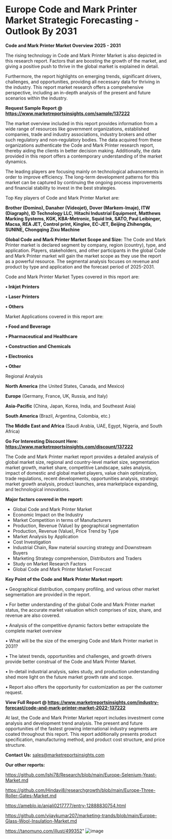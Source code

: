  # Europe Code and Mark Printer Market Strategic Forecasting - Outlook By 2031

<Strong> Code and Mark Printer Market Overview 2025 - 2031</strong>

The rising technology in Code and Mark Printer Market is also depicted in this research report. Factors that are boosting the growth of the market, and giving a positive push to thrive in the global market is explained in detail.

Furthermore, the report highlights on emerging trends, significant drivers, challenges, and opportunities, providing all necessary data for thriving in the industry. This report market research offers a comprehensive perspective, including an in-depth analysis of the present and future scenarios within the industry.

<strong>Request Sample Report @ <a href=https://www.marketreportsinsights.com/sample/137222>https://www.marketreportsinsights.com/sample/137222</a></strong>

The market overview included in this report provides information from a wide range of resources like government organizations, established companies, trade and industry associations, industry brokers and other such regulatory and non-regulatory bodies. The data acquired from these organizations authenticate the Code and Mark Printer research report, thereby aiding the clients in better decision making. Additionally, the data provided in this report offers a contemporary understanding of the market dynamics.

The leading players are focusing mainly on technological advancements in order to improve efficiency. The long-term development patterns for this market can be captured by continuing the ongoing process improvements and financial stability to invest in the best strategies.

Top Key players of Code and Mark Printer Market are:

<strong>Brother (Domino), Danaher (Videojet), Dover (Markem-Imaje), ITW (Diagraph), ID Technology LLC, Hitachi Industrial Equipment, Matthews Marking Systems, KGK, KBA-Metronic, Squid Ink, SATO, Paul Leibinger, Macsa, REA JET, Control print, Kinglee, EC-JET, Beijing Zhihengda, SUNINE, Chongqing Zixu Machine</strong>

<strong><b>Global Code and Mark Printer Market Scope and Size:</b></strong>
The Code and Mark Printer market is declared segment by company, region (country), type, and application. Players, stakeholders, and other participants in the global Code and Mark Printer market will gain the market scope as they use the report as a powerful resource. The segmental analysis focuses on revenue and product by type and application and the forecast period of 2025-2031.

Code and Mark Printer Market Types covered in this report are:

<strong>• Inkjet Printers

• Laser Printers

• Others</strong>

Market Applications covered in this report are:

<strong>• Food and Beverage

• Pharmaceutical and Healthcare

• Construction and Chemicals

• Electronics

• Other</strong> 

Regional Analysis

<strong>North America</strong> (the United States, Canada, and Mexico)

<strong>Europe</strong> (Germany, France, UK, Russia, and Italy)

<strong>Asia-Pacific</strong> (China, Japan, Korea, India, and Southeast Asia)

<strong>South America</strong> (Brazil, Argentina, Colombia, etc.)

<strong>The Middle East and Africa</strong> (Saudi Arabia, UAE, Egypt, Nigeria, and South Africa)

<strong>Go For Interesting Discount Here: <a href=https://www.marketreportsinsights.com/discount/137222>https://www.marketreportsinsights.com/discount/137222</a></strong>

The Code and Mark Printer market report provides a detailed analysis of global market size, regional and country-level market size, segmentation market growth, market share, competitive Landscape, sales analysis, impact of domestic and global market players, value chain optimization, trade regulations, recent developments, opportunities analysis, strategic market growth analysis, product launches, area marketplace expanding, and technological innovations.

<strong><b>Major factors covered in the report:</b></strong>
<ul>
  <li>Global Code and Mark Printer Market </li>
  <li>Economic Impact on the Industry</li>
  <li>Market Competition in terms of Manufacturers</li>
  <li>Production, Revenue (Value) by geographical segmentation</li>
  <li>Production, Revenue (Value), Price Trend by Type</li>
  <li>Market Analysis by Application</li>
  <li>Cost Investigation</li>
  <li>Industrial Chain, Raw material sourcing strategy and Downstream Buyers</li>
  <li>Marketing Strategy comprehension, Distributors and Traders</li>
  <li>Study on Market Research Factors</li>
  <li>Global Code and Mark Printer Market Forecast</li>
</ul>

<strong><b>Key Point of the Code and Mark Printer Market report:</b></strong>

• Geographical distribution, company profiling, and various other market segmentation are provided in the report.

• For better understanding of the global Code and Mark Printer market status, the accurate market valuation which comprises of size, share, and revenue are also covered.

• Analysis of the competitive dynamic factors better extrapolate the complete market overview

• What will be the size of the emerging Code and Mark Printer market in 2031?

• The latest trends, opportunities and challenges, and growth drivers provide better construal of the Code and Mark Printer Market.

• In-detail industrial analysis, sales study, and production understanding shed more light on the future market growth rate and scope.

• Report also offers the opportunity for customization as per the customer request.

<strong><b>View Full Report @ <a href=https://www.marketreportsinsights.com/industry-forecast/code-and-mark-printer-market-2022-137222>https://www.marketreportsinsights.com/industry-forecast/code-and-mark-printer-market-2022-137222</a></b></strong>


At last, the Code and Mark Printer Market report includes investment come analysis and development trend analysis. The present and future opportunities of the fastest growing international industry segments are coated throughout this report. This report additionally presents product specification, manufacturing method, and product cost structure, and price structure.

<strong>Contact Us:</strong>
sales@marketreportsinsights.com

<strong>Our other reports:</strong>

<a href=https://github.com/Ishi78/Research/blob/main/Europe-Selenium-Yeast-Market.md>https://github.com/Ishi78/Research/blob/main/Europe-Selenium-Yeast-Market.md</a>

<a href=https://github.com/Hindavi8/researchgrowth/blob/main/Europe-Three-Roller-Gates-Market.md>https://github.com/Hindavi8/researchgrowth/blob/main/Europe-Three-Roller-Gates-Market.md</a>

<a href=https://ameblo.jp/anjali0217777/entry-12888830754.html>https://ameblo.jp/anjali0217777/entry-12888830754.html</a>

<a href=https://github.com/vijaykumar207/marketing-trands/blob/main/Europe-Glass-Wool-Insulation-Market.md>https://github.com/vijaykumar207/marketing-trands/blob/main/Europe-Glass-Wool-Insulation-Market.md</a>

<a href=https://tanomuno.com/illust/499352>https://tanomuno.com/illust/499352</a>"
![image](https://github.com/user-attachments/assets/e3b24233-931b-4791-ac17-c50934d92d8d)
